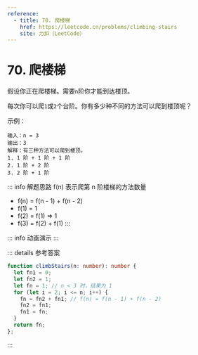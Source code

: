 ```yaml
---
reference:
  - title: 70. 爬楼梯
    href: https://leetcode.cn/problems/climbing-stairs
    site: 力扣（LeetCode）
---
```


# 70. 爬楼梯

假设你正在爬楼梯。需要`n`阶你才能到达楼顶。

每次你可以爬`1`或`2`个台阶。你有多少种不同的方法可以爬到楼顶呢？

示例：

```
输入：n = 3
输出：3
解释：有三种方法可以爬到楼顶。
1. 1 阶 + 1 阶 + 1 阶
2. 1 阶 + 2 阶
3. 2 阶 + 1 阶
```

::: info 解题思路
f(n) 表示爬第 n 阶楼梯的方法数量
- f(n) = f(n - 1) + f(n - 2)
- f(1) = 1
- f(2) = f(1) => 1
- f(3) = f(2) + f(1)
:::

<script setup>
import Demo from './demos/70.vue';
</script>

::: info 动画演示
<Demo />
:::

::: details 参考答案
```ts
function climbStairs(n: number): number {
  let fn1 = 0;
  let fn2 = 1;
  let fn = 1; // n < 3 时，结果为 1
  for (let i = 2; i <= n; i++) {
    fn = fn2 + fn1; // f(n) = f(n - 1) + f(n - 2)
    fn2 = fn1;
    fn1 = fn;
  }
  return fn;
};
```
:::
